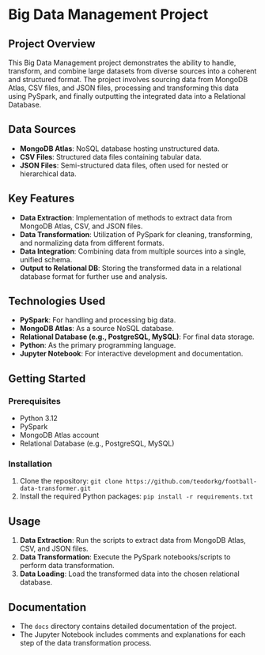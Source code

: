 # Big Data Management Project

## Project Overview
This Big Data Management project demonstrates the ability to handle, transform, and combine large datasets from diverse sources into a coherent and structured format. The project involves sourcing data from MongoDB Atlas, CSV files, and JSON files, processing and transforming this data using PySpark, and finally outputting the integrated data into a Relational Database.

## Data Sources
- **MongoDB Atlas**: NoSQL database hosting unstructured data.
- **CSV Files**: Structured data files containing tabular data.
- **JSON Files**: Semi-structured data files, often used for nested or hierarchical data.

## Key Features
- **Data Extraction**: Implementation of methods to extract data from MongoDB Atlas, CSV, and JSON files.
- **Data Transformation**: Utilization of PySpark for cleaning, transforming, and normalizing data from different formats.
- **Data Integration**: Combining data from multiple sources into a single, unified schema.
- **Output to Relational DB**: Storing the transformed data in a relational database format for further use and analysis.

## Technologies Used
- **PySpark**: For handling and processing big data.
- **MongoDB Atlas**: As a source NoSQL database.
- **Relational Database (e.g., PostgreSQL, MySQL)**: For final data storage.
- **Python**: As the primary programming language.
- **Jupyter Notebook**: For interactive development and documentation.

## Getting Started
### Prerequisites
- Python 3.12
- PySpark
- MongoDB Atlas account
- Relational Database (e.g., PostgreSQL, MySQL)

### Installation
1. Clone the repository: `git clone https://github.com/teodorkg/football-data-transformer.git`
2. Install the required Python packages: `pip install -r requirements.txt`

## Usage
1. **Data Extraction**: Run the scripts to extract data from MongoDB Atlas, CSV, and JSON files.
2. **Data Transformation**: Execute the PySpark notebooks/scripts to perform data transformation.
3. **Data Loading**: Load the transformed data into the chosen relational database.

## Documentation
- The `docs` directory contains detailed documentation of the project.
- The Jupyter Notebook includes comments and explanations for each step of the data transformation process.